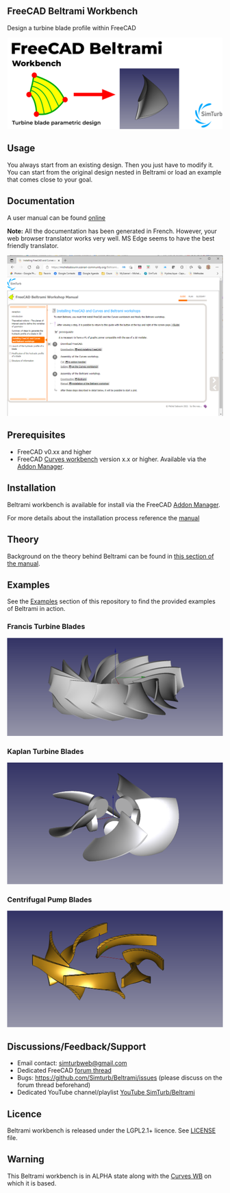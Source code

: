 ## FreeCAD Beltrami Workbench

Design a turbine blade profile within FreeCAD

![Image of Beltrami](Resources/repository-open-graph-beltrami.png)

## Usage

You always start from an existing design. Then you just have to modify it.
You can start from the original design nested in Beltrami or load an example that comes close to your goal.

## Documentation

A user manual can be found [online](https://michelsabourin.scenari-community.org/Outils/Manuel%20utilisateur%20de%20l'atelier%20Beltrami/co/0_Manuel_utilisateur.html) 

**Note:** All the documentation has been generated in French. However, your web browser translator works very well. MS Edge seems to have the best friendly translator.

![Image of Installation](Resources/Installation.png)

## Prerequisites

* FreeCAD v0.xx and higher
* FreeCAD [Curves workbench](https://github.com/tomate44/CurvesWB/) version x.x or higher. Available via the [Addon Manager](https://wiki.freecad.org/Std_AddonMgr).

## Installation

Beltrami workbench is available for install via the FreeCAD [Addon Manager](https://wiki.freecad.org/Std_AddonMgr).

For more details about the installation process reference the [manual](https://michelsabourin.scenari-community.org/Beltrami%20-%20Manuel_utilisateur/co/2_InstallationFreeCAD.html) 

## Theory

Background on the theory behind Beltrami can be found in [this section of the manual](https://michelsabourin.scenari-community.org/SimTurbMeth/co/0_1_Methode_de_trace.html).

## Examples

See the [Examples](https://github.com/Simturb/Beltrami/tree/main/Examples) section of this repository to find the provided examples of Beltrami in action.

### Francis Turbine Blades

![Image of Francis](Examples/Francis.png)

### Kaplan Turbine Blades

![Image of Kaplan](Examples/Kaplan.png)

### Centrifugal Pump Blades

![Image of pump](Examples/Pompe.png)

## Discussions/Feedback/Support

* Email contact: simturbweb@gmail.com
* Dedicated FreeCAD [forum thread](https://forum.freecadweb.org/viewtopic.php?f=8&t=62056)
* Bugs: https://github.com/Simturb/Beltrami/issues (please discuss on the forum thread beforehand)
* Dedicated YouTube channel/playlist [YouTube SimTurb/Beltrami](https://www.youtube.com/playlist?list=PLBEuUSiaphy0sQsR1XlUFJ3OMMKjDw_Wx)

## Licence

Beltrami workbench is released under the LGPL2.1+ licence. See [LICENSE](LICENSE) file.

## Warning

This Beltrami workbench is in ALPHA state along with the [Curves WB](https://github.com/tomate44/CurvesWB/) on which it is based.
